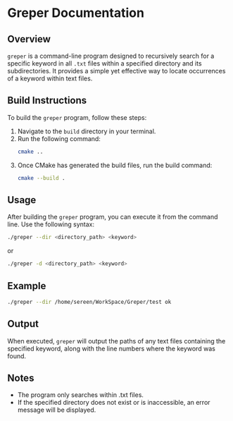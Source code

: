 # Greper Documentation

## Overview
`greper` is a command-line program designed to recursively search for a specific keyword in all `.txt` files within a specified directory and its subdirectories. It provides a simple yet effective way to locate occurrences of a keyword within text files.

## Build Instructions
To build the `greper` program, follow these steps:

1. Navigate to the `build` directory in your terminal.
2. Run the following command:
    ```sh
    cmake ..
    ```
3. Once CMake has generated the build files, run the build command:
    ```sh
    cmake --build .
    ```

## Usage
After building the `greper` program, you can execute it from the command line. Use the following syntax:
```sh
./greper --dir <directory_path> <keyword>
```
or
```sh 
./greper -d <directory_path> <keyword>
```
## Example
```sh
./greper --dir /home/sereen/WorkSpace/Greper/test ok
```
## Output
When executed, `greper` will output the paths of any text files containing the specified keyword, along with the line numbers where the keyword was found.

## Notes
- The program only searches within .txt files.
- If the specified directory does not exist or is inaccessible, an error message will be displayed.

